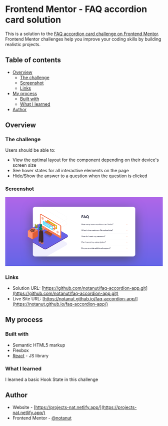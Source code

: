 # Frontend Mentor - FAQ accordion card solution

This is a solution to the [FAQ accordion card challenge on Frontend Mentor](https://www.frontendmentor.io/challenges/faq-accordion-card-XlyjD0Oam). Frontend Mentor challenges help you improve your coding skills by building realistic projects.

## Table of contents

- [Overview](#overview)
  - [The challenge](#the-challenge)
  - [Screenshot](#screenshot)
  - [Links](#links)
- [My process](#my-process)
  - [Built with](#built-with)
  - [What I learned](#what-i-learned)
- [Author](#author)

## Overview

### The challenge

Users should be able to:

- View the optimal layout for the component depending on their device's screen size
- See hover states for all interactive elements on the page
- Hide/Show the answer to a question when the question is clicked

### Screenshot

![](./screenshot.png)

### Links

- Solution URL: [https://github.com/notanut/faq-accordion-app.git](https://github.com/notanut/faq-accordion-app.git)
- Live Site URL: [https://notanut.github.io/faq-accordion-app/](https://notanut.github.io/faq-accordion-app/)

## My process

### Built with

- Semantic HTML5 markup
- Flexbox
- [React](https://reactjs.org/) - JS library

### What I learned

I learned a basic Hook State in this challenge

## Author

- Website - [https://projects-nat.netlify.app/](https://projects-nat.netlify.app/)
- Frontend Mentor - [@notanut](https://www.frontendmentor.io/profile/notanut)